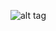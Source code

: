 ![alt tag](http://pre01.deviantart.net/410a/th/pre/f/2012/155/d/e/guild_wars_2_logo_vector_by_krukmeister-d52813m.jpg)
